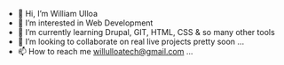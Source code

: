 - 👋 Hi, I’m William Ulloa
- 👀 I’m interested in Web Development
- 🌱 I’m currently learning Drupal, GIT, HTML, CSS & so many other tools
- 💞️ I’m looking to collaborate on real live projects pretty soon ...
- 📫 How to reach me willulloatech@gmail.com ...

<!---
willtechi/willtechi is a ✨ special ✨ repository because its `README.md` (this file) appears on your GitHub profile.
You can click the Preview link to take a look at your changes.
--->
